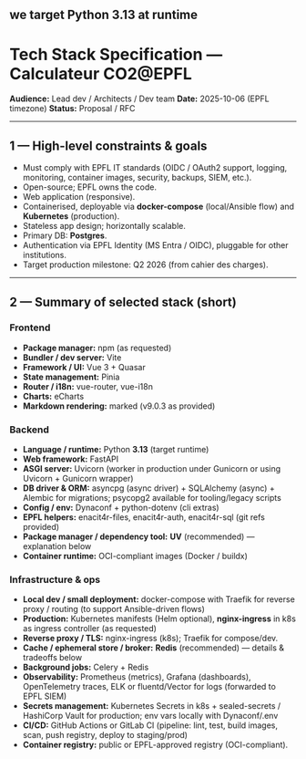 **we target Python 3.13 at runtime** 
---

# Tech Stack Specification — Calculateur CO2@EPFL

**Audience:** Lead dev / Architects / Dev team
**Date:** 2025-10-06 (EPFL timezone)
**Status:** Proposal / RFC

---

## 1 — High-level constraints & goals

* Must comply with EPFL IT standards (OIDC / OAuth2 support, logging, monitoring, container images, security, backups, SIEM, etc.).
* Open-source; EPFL owns the code.
* Web application (responsive).
* Containerised, deployable via **docker-compose** (local/Ansible flow) and **Kubernetes** (production).
* Stateless app design; horizontally scalable.
* Primary DB: **Postgres**.
* Authentication via EPFL Identity (MS Entra / OIDC), pluggable for other institutions.
* Target production milestone: Q2 2026 (from cahier des charges).

---

## 2 — Summary of selected stack (short)

### Frontend

* **Package manager:** npm (as requested)
* **Bundler / dev server:** Vite
* **Framework / UI:** Vue 3 + Quasar
* **State management:** Pinia
* **Router / i18n:** vue-router, vue-i18n
* **Charts:** eCharts
* **Markdown rendering:** marked (v9.0.3 as provided)

### Backend

* **Language / runtime:** Python **3.13** (target runtime)
* **Web framework:** FastAPI
* **ASGI server:** Uvicorn (worker in production under Gunicorn or using Uvicorn + Gunicorn wrapper)
* **DB driver & ORM:** asyncpg (async driver) + SQLAlchemy (async) + Alembic for migrations; psycopg2 available for tooling/legacy scripts
* **Config / env:** Dynaconf + python-dotenv (cli extras)
* **EPFL helpers:** enacit4r-files, enacit4r-auth, enacit4r-sql (git refs provided)
* **Package manager / dependency tool:** **UV** (recommended) — explanation below
* **Container runtime:** OCI-compliant images (Docker / buildx)

### Infrastructure & ops

* **Local dev / small deployment:** docker-compose with Traefik for reverse proxy / routing (to support Ansible-driven flows)
* **Production:** Kubernetes manifests (Helm optional), **nginx-ingress** in k8s as ingress controller (as requested)
* **Reverse proxy / TLS:** nginx-ingress (k8s); Traefik for compose/dev.
* **Cache / ephemeral store / broker:** **Redis** (recommended) — details & tradeoffs below
* **Background jobs:** Celery + Redis
* **Observability:** Prometheus (metrics), Grafana (dashboards), OpenTelemetry traces, ELK or fluentd/Vector for logs (forwarded to EPFL SIEM)
* **Secrets management:** Kubernetes Secrets in k8s + sealed-secrets / HashiCorp Vault for production; env vars locally with Dynaconf/.env
* **CI/CD:** GitHub Actions or GitLab CI (pipeline: lint, test, build images, scan, push registry, deploy to staging/prod)
* **Container registry:** public or EPFL-approved registry (OCI-compliant).
